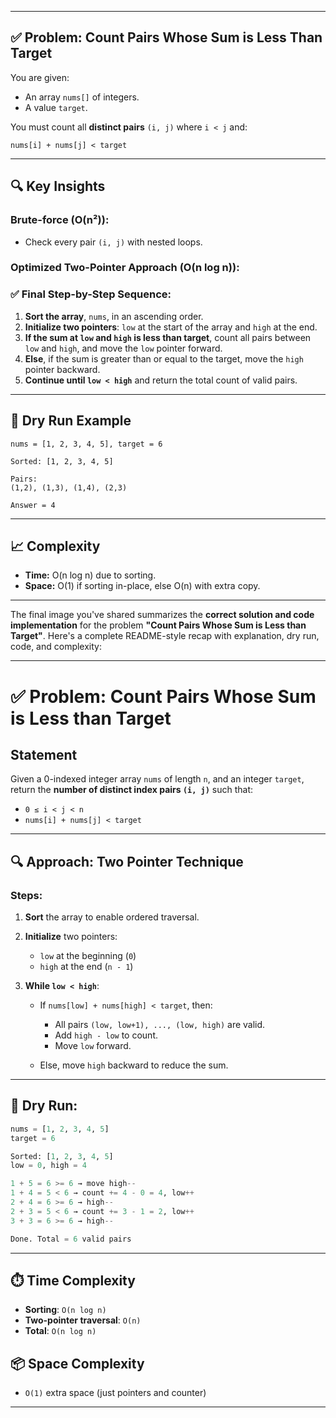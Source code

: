 
---

## ✅ Problem: Count Pairs Whose Sum is Less Than Target

You are given:

* An array `nums[]` of integers.
* A value `target`.

You must count all **distinct pairs** `(i, j)` where `i < j` and:

```
nums[i] + nums[j] < target
```

---

## 🔍 Key Insights

### Brute-force (O(n²)):

* Check every pair `(i, j)` with nested loops.

### Optimized Two-Pointer Approach (O(n log n)):


### ✅ Final Step-by-Step Sequence:

1. **Sort the array**, `nums`, in an ascending order.
2. **Initialize two pointers**: `low` at the start of the array and `high` at the end.
3. **If the sum at `low` and `high` is less than target**, count all pairs between `low` and `high`, and move the `low` pointer forward.
4. **Else**, if the sum is greater than or equal to the target, move the `high` pointer backward.
5. **Continue until `low < high`** and return the total count of valid pairs.

---

## 🧠 Dry Run Example

```text
nums = [1, 2, 3, 4, 5], target = 6

Sorted: [1, 2, 3, 4, 5]

Pairs:
(1,2), (1,3), (1,4), (2,3)

Answer = 4
```

---

## 📈 Complexity

* **Time:** O(n log n) due to sorting.
* **Space:** O(1) if sorting in-place, else O(n) with extra copy.

---

The final image you've shared summarizes the **correct solution and code implementation** for the problem **"Count Pairs Whose Sum is Less than Target"**. Here's a complete README-style recap with explanation, dry run, code, and complexity:

---

# ✅ Problem: Count Pairs Whose Sum is Less than Target

## Statement

Given a 0-indexed integer array `nums` of length `n`, and an integer `target`, return the **number of distinct index pairs `(i, j)`** such that:

* `0 ≤ i < j < n`
* `nums[i] + nums[j] < target`

---

## 🔍 Approach: Two Pointer Technique

### Steps:

1. **Sort** the array to enable ordered traversal.
2. **Initialize** two pointers:

   * `low` at the beginning (`0`)
   * `high` at the end (`n - 1`)
3. **While `low < high`**:

   * If `nums[low] + nums[high] < target`, then:

     * All pairs `(low, low+1), ..., (low, high)` are valid.
     * Add `high - low` to count.
     * Move `low` forward.
   * Else, move `high` backward to reduce the sum.

---

## 🧠 Dry Run:

```python
nums = [1, 2, 3, 4, 5]
target = 6

Sorted: [1, 2, 3, 4, 5]
low = 0, high = 4

1 + 5 = 6 >= 6 → move high--
1 + 4 = 5 < 6 → count += 4 - 0 = 4, low++
2 + 4 = 6 >= 6 → high--
2 + 3 = 5 < 6 → count += 3 - 1 = 2, low++
3 + 3 = 6 >= 6 → high--

Done. Total = 6 valid pairs
```

---

## ⏱️ Time Complexity

* **Sorting**: `O(n log n)`
* **Two-pointer traversal**: `O(n)`
* **Total**: `O(n log n)`

## 📦 Space Complexity

* `O(1)` extra space (just pointers and counter)

---
